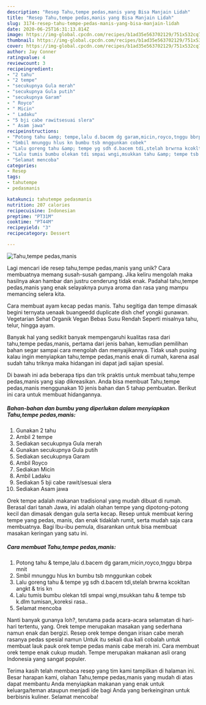 ```yaml
---
description: "Resep Tahu,tempe pedas,manis yang Bisa Manjain Lidah"
title: "Resep Tahu,tempe pedas,manis yang Bisa Manjain Lidah"
slug: 3174-resep-tahu-tempe-pedas-manis-yang-bisa-manjain-lidah
date: 2020-06-25T16:31:13.814Z
image: https://img-global.cpcdn.com/recipes/b1ad35e563702129/751x532cq70/tahutempe-pedasmanis-foto-resep-utama.jpg
thumbnail: https://img-global.cpcdn.com/recipes/b1ad35e563702129/751x532cq70/tahutempe-pedasmanis-foto-resep-utama.jpg
cover: https://img-global.cpcdn.com/recipes/b1ad35e563702129/751x532cq70/tahutempe-pedasmanis-foto-resep-utama.jpg
author: Jay Conner
ratingvalue: 4
reviewcount: 3
recipeingredient:
- "2 tahu"
- "2 tempe"
- "secukupnya Gula merah"
- "secukupnya Gula putih"
- "secukupnya Garam"
- " Royco"
- " Micin"
- " Ladaku"
- "5 bji cabe rawitsesuai slera"
- " Asam jawa"
recipeinstructions:
- "Potong tahu &amp; tempe,lalu d.bacem dg garam,micin,royco,tnggu bbrpa mnit"
- "Smbil mnunggu hlus kn bumbu tsb mnggunkan cobek"
- "Lalu goreng tahu &amp; tempe yg sdh d.bacem tdi,stelah brwrna kcokltan angkt &amp; tris kn"
- "Lalu tumis bumbu olekan tdi smpai wngi,msukkan tahu &amp; tempe tsb k.dlm tumisan,,koreksi rasa.."
- "Selamat mencoba"
categories:
- Resep
tags:
- tahutempe
- pedasmanis

katakunci: tahutempe pedasmanis 
nutrition: 207 calories
recipecuisine: Indonesian
preptime: "PT31M"
cooktime: "PT44M"
recipeyield: "3"
recipecategory: Dessert

---
```



![Tahu,tempe pedas,manis](https://img-global.cpcdn.com/recipes/b1ad35e563702129/751x532cq70/tahutempe-pedasmanis-foto-resep-utama.jpg)

Lagi mencari ide resep tahu,tempe pedas,manis yang unik? Cara membuatnya memang susah-susah gampang. Jika keliru mengolah maka hasilnya akan hambar dan justru cenderung tidak enak. Padahal tahu,tempe pedas,manis yang enak selayaknya punya aroma dan rasa yang mampu memancing selera kita.

Cara membuat ayam kecap pedas manis. Tahu segitiga dan tempe dimasak begini ternyata uenaak buangeedd duplicate dish chef yongki gunawan. Vegetarian Sehat Organik Vegan Bebas Susu Rendah Seperti misalnya tahu, telur, hingga ayam.

Banyak hal yang sedikit banyak mempengaruhi kualitas rasa dari tahu,tempe pedas,manis, pertama dari jenis bahan, kemudian pemilihan bahan segar sampai cara mengolah dan menyajikannya. Tidak usah pusing kalau ingin menyiapkan tahu,tempe pedas,manis enak di rumah, karena asal sudah tahu triknya maka hidangan ini dapat jadi sajian spesial.


Di bawah ini ada beberapa tips dan trik praktis untuk membuat tahu,tempe pedas,manis yang siap dikreasikan. Anda bisa membuat Tahu,tempe pedas,manis menggunakan 10 jenis bahan dan 5 tahap pembuatan. Berikut ini cara untuk membuat hidangannya.

<!--inarticleads1-->

##### Bahan-bahan dan bumbu yang diperlukan dalam menyiapkan Tahu,tempe pedas,manis:

1. Gunakan 2 tahu
1. Ambil 2 tempe
1. Sediakan secukupnya Gula merah
1. Gunakan secukupnya Gula putih
1. Sediakan secukupnya Garam
1. Ambil  Royco
1. Sediakan  Micin
1. Ambil  Ladaku
1. Sediakan 5 bji cabe rawit/sesuai slera
1. Sediakan  Asam jawa


Orek tempe adalah makanan tradisional yang mudah dibuat di rumah. Berasal dari tanah Jawa, ini adalah olahan tempe yang dipotong-potong kecil dan dimasak dengan gula serta kecap. Resep untuk membuat kering tempe yang pedas, manis, dan enak tidaklah rumit, serta mudah saja cara membuatnya. Bagi Ibu-ibu pemula, disarankan untuk bisa membuat masakan keringan yang satu ini. 

<!--inarticleads2-->

##### Cara membuat Tahu,tempe pedas,manis:

1. Potong tahu &amp; tempe,lalu d.bacem dg garam,micin,royco,tnggu bbrpa mnit
1. Smbil mnunggu hlus kn bumbu tsb mnggunkan cobek
1. Lalu goreng tahu &amp; tempe yg sdh d.bacem tdi,stelah brwrna kcokltan angkt &amp; tris kn
1. Lalu tumis bumbu olekan tdi smpai wngi,msukkan tahu &amp; tempe tsb k.dlm tumisan,,koreksi rasa..
1. Selamat mencoba


Nanti banyak gunanya loh?, terutama pada acara-acara selamatan di hari-hari tertentu, yang. Orek tempe merupakan masakan yang sederhana namun enak dan bergizi. Resep orek tempe dengan irisan cabe merah rasanya pedas spesial namun Untuk itu sekali dua kali cobalah untuk membuat lauk pauk orek tempe pedas manis cabe merah ini. Cara membuat orek tempe enak cukup mudah. Tempe merupakan makanan asli orang Indonesia yang sangat populer. 

Terima kasih telah membaca resep yang tim kami tampilkan di halaman ini. Besar harapan kami, olahan Tahu,tempe pedas,manis yang mudah di atas dapat membantu Anda menyiapkan makanan yang enak untuk keluarga/teman ataupun menjadi ide bagi Anda yang berkeinginan untuk berbisnis kuliner. Selamat mencoba!
